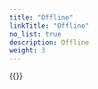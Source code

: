 ```yaml
---
title: "Offline"
linkTitle: "Offline"
no_list: true
description: Offline
weight: 3
---
```

{{<include  file="content/v2/getting-started/upgrade/offline/_index.md" >}}

